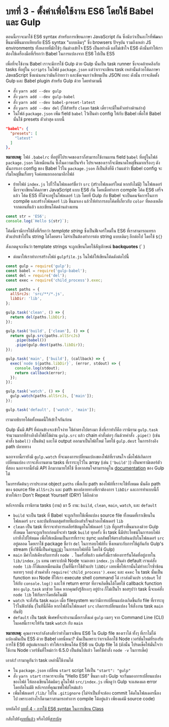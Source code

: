 # บทที่ 3 - ตั้งค่าเพื่อใช้งาน ES6 โดยใช้ Babel และ Gulp

ตอนนี้เราจะมาใช้ ES6 syntax สำหรับการเขียนภาษา JavaScript กัน ซึ่งนับว่าเป็นอะไรที่พัฒนาขึ้นมาดีขึ้นมากเทียบกับ ES5 syntax "แบบเดิมๆ" ซึ่ง browsers ปัจจุบัน รวมถึงเหล่า JS environments ทั้งหลายที่มักใช้ๆ กันต่างเข้าใจ ES5 เป็นอย่างดี แต่ไม่เข้าใจ ES6 ดังนั้นทำให้เราต้องใช้เครื่องมือที่เรียกว่า Babel ในการแปลงจาก ES6 ไปเป็น ES5

เพื่อที่จะใช้งาน Babel เราจะมีการใช้ Gulp ด้วย Gulp นั้นเป็น task runner ซึ่งจะคล้ายคลึงกับ tasks ที่อยู่ใน `scripts` ในไฟล์ `package.json` แต่ว่าเราจะเขียน task เหล่านั้นด้วยโค้ดภาษา JavaScript ซึ่งแน่นอนว่ามันก็ง่ายกว่า และชัดเจนกว่าเขียนเป็น JSON เยอะ ดังนั้น เราจะติดตั้ง Gulp และ Babel plugin สำหรับ Gulp ด้วย โดยทำตามนี้

- สั่ง `yarn add --dev gulp`
- สั่ง `yarn add --dev gulp-babel`
- สั่ง `yarn add --dev babel-preset-latest`
- สั่ง `yarn add --dev del` (ใช้สำหรับ `clean` task เดี๋ยวจะมีในตัวอย่างด้านล่าง)
- ในไฟล์ `package.json` เพิ่ม field `babel` ไว้เป็นค่า config ให้กับ Babel เพื่อให้ Babel นั้นใช้ presets ตัวล่าสุด แบบนี้

```json
"babel": {
  "presets": [
    "latest"
  ]
},
```

**หมายเหตุ**: ไฟล์ `.babelrc` ที่อยู่ที่โปรเจคของเราก็สามารถใช้งานแทน field `babel` ที่อยู่ในไฟล์ `package.json` ได้เหมือนกัน ซึ่งในความเป็นจริง โปรเจคของเราก็จะมีขนาดใหญ่ขึ้นมากเรื่องๆ ดังนั้นการเอา config ของ Babel ไว้ใน `package.json` ก็เป็นสิ่งที่ดี เว้นแต่ว่า Babel config จะเริ่มใหญ่ขึ้นเรื่อยๆ จึงค่อยแยกออกมาอีกไฟล์

- ย้ายไฟล์ `index.js` ไปไว้ในโฟลเดอร์ชื่อว่า `src` (สร้างโฟลเดอร์ใหม่ หากยังไม่มี) ในโฟลเดอร์นี้เราจะเขียนโค้ดภาษา JavaScript แบบ ES6 กัน โดยเมื่อทำการ compile โค้ด ES6 เสร็จแล้ว โค้ด ES5 ที่ได้จะอยู่ในโฟลเดอร์ `lib` โดยที่ Gulp กับ Babel จะเป็นคนจัดการในการ compile และสร้างโฟลเดอร์ `lib` ขึ้นมาเอง แล้วให้ทำการลบโค้ดที่เกี่ยวกับ `color` ที่หลงเหลือจากตอนที่แล้ว และเขียนโค้ดด้านล่างแทน

```javascript
const str = 'ES6';
console.log(`Hello ${str}`);
```

โค้ดนี้เรามีการใช้สิ่งที่เรียกว่า *template string* ซึ่งเป็นฟีเจอร์ใหม่ใน ES6 ที่เราสามารถแทรกตัวแปรเข้าไปใน string ได้โดยตรง ไม่จำเป็นต้องทำการต่อ string แบบเดิมๆ อีกต่อไป โดยใช้  `${}`

สังเกตดูจะเห็นว่า template strings จะถูกเขียนโดยใช้สัญลักษณ์ **backquotes** (` )

- ต่อมาให้เราทำการสร้างไฟล์ `gulpfile.js` ในไฟล์ให้เขียนโค้ดดังต่อไปนี้

```javascript
const gulp = require('gulp');
const babel = require('gulp-babel');
const del = require('del');
const exec = require('child_process').exec;

const paths = {
  allSrcJs: 'src/**/*.js',
  libDir: 'lib',
};

gulp.task('clean', () => {
  return del(paths.libDir);
});

gulp.task('build', ['clean'], () => {
  return gulp.src(paths.allSrcJs)
    .pipe(babel())
    .pipe(gulp.dest(paths.libDir));
});

gulp.task('main', ['build'], (callback) => {
  exec(`node ${paths.libDir}`, (error, stdout) => {
    console.log(stdout);
    return callback(error);
  });
});

gulp.task('watch', () => {
  gulp.watch(paths.allSrcJs, ['main']);
});

gulp.task('default', ['watch', 'main']);

```

เรามาอธิบายโค้ดทั้งหมดนี้ให้เข้าใจกันก่อน

Gulp นั้นมี API ที่ค่อนข้างจะเข้าใจง่าย ใช้คำตรงไปตรงมา สิ่งที่เราทำก็คือ เรานิยาม `gulp.task` จำนวนมากที่อ้างอิงถึงไฟล์ได้ผ่าน `gulp.src` แล้ว chain คำสั่งต่อๆ กันด้วยคำสั่ง `.pipe()` (เช่น คำสั่ง `babel()` เป็นต้น) และได้ output ออกมาเป็นไฟล์ใหม่ โดยใช้ `gulp.dest` ในการอ้างอิง path ปลายทาง

นอกจากนี้เรายังมี `gulp.watch` ที่จะมองการเปลี่ยนแปลงของไฟล์ที่เราสนใจ เมื่อไฟล์เกิดการเปลี่ยนแปลง เราจะสั่งงานตาม tasks ที่เราระบุไว้ใน array (เช่น `['build']`) เป็นพารามิเตอร์ตัวที่สอง นอกจากนี้ยังมี API อีกมากมายให้ใช้ ซึ่งหากสนใจสามารถดูใน [documentation](https://github.com/gulpjs/gulp) ของ Gulp ได้

ในบรรทัดต้นๆ เราประกาศ object `paths` เพื่อเก็บ path ของไฟล์ที่เราจะใช้ทั้งหมด นั่นคือ path ของ source file `allSrcJs` และ path ของปลายทางที่เราต้องการ `libDir` และการทำแบบนี้ก็ช่วยให้เรา Don't Repeat Yourself (DRY) ได้อีกด้วย

หลังจากนั้น เรานิยาม tasks (งาน) มา 5 งาน: `build`, `clean`, `main`, `watch`, และ `default`

- `build` จะเป็น task ที่ Babel จะถูกเรียกใช้เพื่อแปลง source file ทั้งหมดที่เราเขียนในโฟลเดอร์ `src` และบันทึกผลสุดท้ายที่แปลงสำเร็จแล้วลงโฟลเดอร์ `lib`
- `clean` เป็น task ที่เราจะทำการเคลียร์ข้อมูลในโฟลเดอร์ `lib` ที่ถูกสร้างขึ้นมาเองด้วย Gulp ทั้งหมด โดยจะถูกเรียกก่อนที่จะทำ task `build` ทุกครั้ง ซึ่ง task นี้มีประโยชน์ในการลบไฟล์เก่าทิ้งไปให้หมด เพื่อให้เหมือนเป็นการที่เราจะ sync ผลลัพธ์ให้ตรงกับต้นฉบับในโฟลเดอร์ `src` อยู่ตลอด โดยเราใช้ package ชื่อว่า `del` ในการลบไฟล์ทิ้ง ซึ่งเหมาะกับการใช้คู่กันกับ Gulp's stream (ซึ่งวิธีนี้เป็นคำ[แนะนำ](https://github.com/gulpjs/gulp/blob/master/docs/recipes/delete-files-folder.md) ในการลบไฟล์ที่ดี โดยใช้ Gulp)
- `main` มีค่าใกล้เคียงกับการสั่ง `node .` ในครั้งที่แล้ว แต่ครั้งนี้เราต้องการรันโค้ดที่อยู่ภายใน `lib/index.js` แทน เพราะปกติ Node จะมองหา `index.js` เป็นค่า default เราแค่สั่ง `node lib` ก็ได้ผลเหมือนเดิม (ในที่นี้เราใช้ตัวแปร `libDir` เลยเพื่อให้เรานั้นไม่ทำอะไรซ้ำซ้อนหลายๆ รอบ) ส่วนคำสั่ง `require('child_process').exec` และ `exec` ใน task นั้นเป็น function ของ Node ที่ให้เรา execute shell command ได้ เราส่งตัวแปร `stdout` ไปให้กับ `console.log()` และให้ return error ที่อาจเกิดขึ้นได้โดยใช้ callback function ของ `gulp.task` มาช่วย โอเค หากคุณยังรู้สึกงงๆ อยู่บ้าง ก็ไม่เป็นไร ขอสรุปว่า task นี้จะแค่สั่ง `node lib` ให้กับเราโดยอัตโนมัติ
- `watch` จะสั่งรัน task `main` เมื่อ filesystem พบว่ามีการเปลี่ยนแปลงเกิดขึ้นกับ file ที่เราระบุไว้ในฟังก์ชัน (ในทีนี้ก็คือ หากไฟล์ในโฟลเดอร์ `src` เกิดการเปลี่ยนแปลง ให้สั่งงาน task `main` ทันที)
- `default` เป็น task พิเศษที่จะทำงานเมื่อเราสั่งแค่ `gulp` เฉยๆ จาก Command Line (CLI) ในเคสนี้เราจะให้รัน task `watch` กับ `main`

**หมายเหตุ**: คุณอาจจะกำลังสงสัยว่าทำไมเราเขียน ES6 ใน Gulp file ของเราได้ ทั้งๆ ที่เราไม่ได้แปลงมันเป็น ES5 ด้วย Babel เลยนี่หนา? นั่นเป็นเพราะว่าเราเลือกใช้ Node เวอร์ชันใหม่ที่รองรับการใช้ ES6 อยู่แต่แรกแล้ว ทำให้เราเขียนโค้ด ES6 บน Gulp file ได้ (ดังนั้น โปรดเช็คให้มั่นใจว่าใช้งาน Node เวอร์ชันที่ใหม่กว่า 6.5.0 เป็นต้นไปแล้ว โดยใช้คำสั่ง `node -v` ในการเช็ค)

เอาล่ะ! เรามาดูกันว่า task เหล่านี้ใช้งานได้

- ใน `package.json` เปลี่ยน `start` script ให้เป็น `"start": "gulp"`
- สั่ง `yarn start` เราควรจะเห็น "Hello ES6" ขึ้นมา แล้ว Gulp จะเริ่มมองการเปลี่ยนแปลงของไฟล์ ให้ลองเขียนโค้ดผิดๆ ดูในไฟล์ `src/index.js` เพื่อดูว่า Gulp จะแสดงผล error โดยอัตโนมัติ หลังจากที่คุณเซฟไฟล์ใหม่แล้ว
- เพิ่มโฟลเดอร์ `/lib/` ไปใน `.gitignore` (ไม่จำเป็นที่จะต้อง commit โค้ดในโฟลเดอรนี้ลงไป เพราะอย่างไรก็ตามเราสามารถทำการ compile ได้อยู่แล้ว เพียงแค่มี source code)

บทถัดไป [บทที่ 4 - การใช้ ES6 syntax ในการเขียน Class](/tutorial/4-es6-syntax-class)

กลับไปยัง[บทที่แล้ว](/tutorial/2-packages) หรือไปที่[สารบัญ](https://github.com/MicroBenz/js-stack-from-scratch#table-of-contents)

